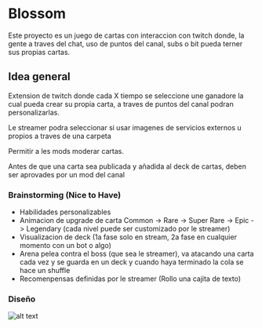 # Blossom

Este proyecto es un juego de cartas con interaccion con twitch donde, la gente a traves del chat, uso de puntos del canal, subs o bit pueda terner sus propias cartas.

## Idea general

Extension de twitch donde cada X tiempo se seleccione une ganadore la cual pueda crear su propia carta, a traves de puntos del canal podran personalizarlas.

Le streamer podra seleccionar si usar imagenes de servicios externos u propios a traves de una carpeta

Permitir a les mods moderar cartas.

Antes de que una carta sea publicada y añadida al deck de cartas, deben ser aprovades por un mod del canal

### Brainstorming (Nice to Have)
- Habilidades personalizables
- Animacion de upgrade de carta Common -> Rare -> Super Rare -> Epic -> Legendary (cada nivel puede ser customizado por le streamer)
- Visualizacion de deck (1a fase solo en stream, 2a fase en cualquier momento con un bot o algo)
- Arena pelea contra el boss (que sea le streamer), va atacando una carta cada vez y se guarda en un deck y cuando haya terminado la cola se hace un shuffle
- Recomenpensas definidas por le streamer (Rollo una cajita de texto)

### Diseño
![alt text](DISEÑO.png)

